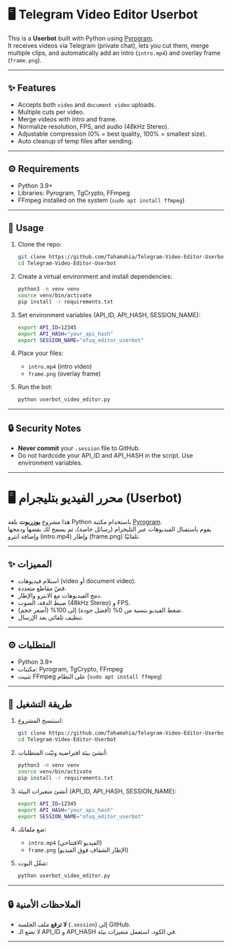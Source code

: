 # 🖥️ Telegram Video Editor Userbot

This is a **Userbot** built with Python using [Pyrogram](https://docs.pyrogram.org/).  
It receives videos via Telegram (private chat), lets you cut them, merge multiple clips, and automatically add an intro (`intro.mp4`) and overlay frame (`frame.png`).

---

## ✨ Features
- Accepts both `video` and `document video` uploads.
- Multiple cuts per video.
- Merge videos with intro and frame.
- Normalize resolution, FPS, and audio (48kHz Stereo).
- Adjustable compression (0% = best quality, 100% = smallest size).
- Auto cleanup of temp files after sending.

---

## ⚙️ Requirements
- Python 3.9+
- Libraries: Pyrogram, TgCrypto, FFmpeg
- FFmpeg installed on the system (`sudo apt install ffmpeg`)

---

## 🚀 Usage
1. Clone the repo:
   ```bash
   git clone https://github.com/Tahamahia/Telegram-Video-Editor-Userbot.git
   cd Telegram-Video-Editor-Userbot
   ```

2. Create a virtual environment and install dependencies:
   ```bash
   python3 -m venv venv
   source venv/bin/activate
   pip install -r requirements.txt
   ```

3. Set environment variables (API_ID, API_HASH, SESSION_NAME):
   ```bash
   export API_ID=12345
   export API_HASH="your_api_hash"
   export SESSION_NAME="ofuq_editor_userbot"
   ```

4. Place your files:
   - `intro.mp4` (intro video)
   - `frame.png` (overlay frame)

5. Run the bot:
   ```bash
   python userbot_video_editor.py
   ```

---

## 🔒 Security Notes
- **Never commit** your `.session` file to GitHub.
- Do not hardcode your API_ID and API_HASH in the script. Use environment variables.

---

# 🖥️ محرر الفيديو بتليجرام (Userbot)

هذا مشروع **يوزربوت** بلغة Python باستخدام مكتبة [Pyrogram](https://docs.pyrogram.org/).  
يقوم باستقبال الفيديوهات عبر التليجرام (رسائل خاصة)، ثم يسمح لك بقصها ودمجها وإضافة انترو (intro.mp4) وإطار (frame.png) تلقائيًا.

---

## ✨ المميزات
- استلام فيديوهات (video أو document video).
- قصّ مقاطع متعددة.
- دمج الفيديوهات مع الانترو والإطار.
- ضبط الدقة، الصوت (48kHz Stereo) و FPS.
- ضغط الفيديو بنسبة من 0% (أفضل جودة) إلى 100% (أصغر حجم).
- تنظيف تلقائي بعد الإرسال.

---

## ⚙️ المتطلبات
- Python 3.9+
- مكتبات: Pyrogram, TgCrypto, FFmpeg
- تثبيت FFmpeg على النظام (`sudo apt install ffmpeg`)

---

## 🚀 طريقة التشغيل
1. استنسخ المشروع:
   ```bash
   git clone https://github.com/Tahamahia/Telegram-Video-Editor-Userbot.git
   cd Telegram-Video-Editor-Userbot
   ```

2. أنشئ بيئة افتراضية وثبّت المتطلبات:
   ```bash
   python3 -m venv venv
   source venv/bin/activate
   pip install -r requirements.txt
   ```

3. أنشئ متغيرات البيئة (API_ID, API_HASH, SESSION_NAME):
   ```bash
   export API_ID=12345
   export API_HASH="your_api_hash"
   export SESSION_NAME="ofuq_editor_userbot"
   ```

4. ضع ملفاتك:
   - `intro.mp4` (الفيديو الافتتاحي)
   - `frame.png` (الإطار الشفاف فوق الفيديو)

5. شغّل البوت:
   ```bash
   python userbot_video_editor.py
   ```

---

## 🔒 الملاحظات الأمنية
- **لا ترفع** ملف الجلسة (`.session`) إلى GitHub.
- لا تضع الـ API_ID و API_HASH في الكود. استعمل متغيرات بيئة.

---
